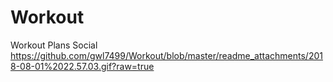 # Workout
Workout Plans Social
https://github.com/gwl7499/Workout/blob/master/readme_attachments/2018-08-01%2022.57.03.gif?raw=true
